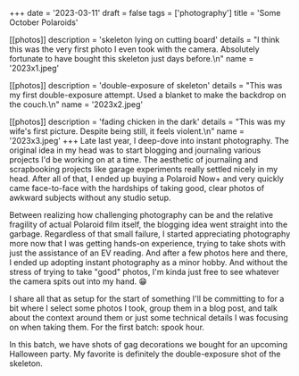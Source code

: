 +++
date = '2023-03-11'
draft = false
tags = ['photography']
title = 'Some October Polaroids'

[[photos]]
  description = 'skeleton lying on cutting board'
  details = "I think this was the very first photo I even took with the camera. Absolutely fortunate to have bought this skeleton just days before.\n"
  name = '2023x1.jpeg'

[[photos]]
  description = 'double-exposure of skeleton'
  details = "This was my first double-exposure attempt. Used a blanket to make the backdrop on the couch.\n"
  name = '2023x2.jpeg'

[[photos]]
  description = 'fading chicken in the dark'
  details = "This was my wife's first picture. Despite being still, it feels violent.\n"
  name = '2023x3.jpeg'
+++
Late last year, I deep-dove into instant photography. The original idea in my
head was to start blogging and journaling various projects I'd be working on at
a time. The aesthetic of journaling and scrapbooking projects like garage
experiments really settled nicely in my head. After all of that, I ended up
buying a Polaroid Now+ and very quickly came face-to-face with the hardships of
taking good, clear photos of awkward subjects without any studio setup.

Between realizing how challenging photography can be and the relative fragility
of actual Polaroid film itself, the blogging idea went straight into the garbage.
Regardless of that small failure, I started appreciating photography more now
that I was getting hands-on experience, trying to take shots with just the
assistance of an EV reading. And after a few photos here and there, I ended up
adopting instant photography as a minor hobby. And without the stress of trying
to take "good" photos, I'm kinda just free to see whatever the camera spits out
into my hand. :grin:

I share all that as setup for the start of something I'll be committing to for a
bit where I select some photos I took, group them in a blog post, and talk about
the context around them or just some technical details I was focusing on when
taking them. For the first batch: spook hour.

In this batch, we have shots of gag decorations we bought for an upcoming
Halloween party. My favorite is definitely the double-exposure shot of the
skeleton.
